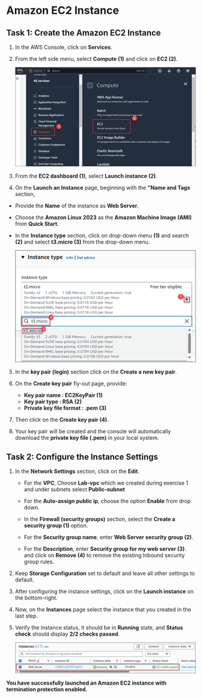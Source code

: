# Amazon EC2 Instance

## Task 1: Create the Amazon EC2 Instance

1. In the AWS Console, click on **Services**.

2. From the left side menu, select **Compute (1)** and click on **EC2 (2)**.
 
   ![](./img/aws2.png)

3.  From the **EC2 dashboard (1)**, select **Launch instance (2)**.

4.  On the **Launch an Instance** page, beginning with the **"Name and Tags** section,

-  Provide the **Name** of the instance as **Web Server**.

-  Choose the **Amazon Linux 2023** as the  **Amazon Machine Image (AMI)** from **Quick Start**.

-  In the **Instance type** section, click on drop-down menu **(1)** and search **(2)** and select **t3.micro (3)** from the drop-down menu.

   ![](./img/InstannceType.png)


5. In the **key pair (login)** section click on the **Create a new key pair**.
   
6. On the **Create key pair** fly-out page, provide:
   * **Key pair name : EC2KeyPair (1)**
   * **Key pair type : RSA (2)**
   * **Private key file format : .pem (3)**
7. Then click on the **Create key pair (4)**.

8. Your key pair will be created and the console will automatically download the **private key file (.pem)** in your local system.

## Task 2: Configure the Instance Settings

1. In the **Network Settings** section, click on the **Edit**. 

   * For the **VPC**, Choose **Lab-vpc** which we created during exercise 1 and under subnets select **Public-subnet**

   * For the **Auto-assign public ip**, choose the option **Enable** from drop down.

   * In the **Firewall (security groups)** section, select the **Create a security group (1)** option.
   
   * For the **Security group name**, enter **Web Server security group (2)**. 
   
   * For the **Description**, enter **Security group for my web server (3)**. and click on **Remove (4)** to remove the existing Inbound security group rules.

2. Keep **Storage Configuration** set to default and leave all other settings to default.

3. After configuring the instance settings, click on the **Launch instance** on the bottom-right.

4. Now, on the **Instances** page select the instance that you created in the last step.

5. Verify the instance status, it should be in  **Running** state, and **Status check** should display **2/2 checks passed**.

      ![](./img/success.png)

**You have successfully launched an Amazon EC2 instance with termination protection enabled.**
